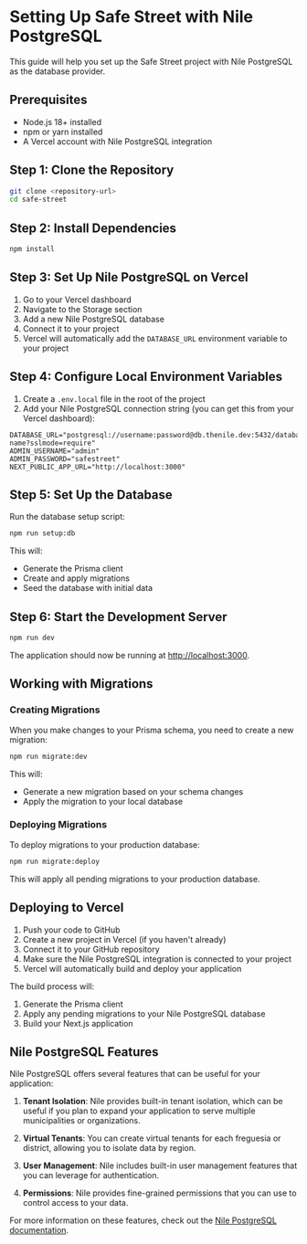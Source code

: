 # Setting Up Safe Street with Nile PostgreSQL

This guide will help you set up the Safe Street project with Nile PostgreSQL as the database provider.

## Prerequisites

- Node.js 18+ installed
- npm or yarn installed
- A Vercel account with Nile PostgreSQL integration

## Step 1: Clone the Repository

```bash
git clone <repository-url>
cd safe-street
```

## Step 2: Install Dependencies

```bash
npm install
```

## Step 3: Set Up Nile PostgreSQL on Vercel

1. Go to your Vercel dashboard
2. Navigate to the Storage section
3. Add a new Nile PostgreSQL database
4. Connect it to your project
5. Vercel will automatically add the `DATABASE_URL` environment variable to your project

## Step 4: Configure Local Environment Variables

1. Create a `.env.local` file in the root of the project
2. Add your Nile PostgreSQL connection string (you can get this from your Vercel dashboard):

```
DATABASE_URL="postgresql://username:password@db.thenile.dev:5432/database-name?sslmode=require"
ADMIN_USERNAME="admin"
ADMIN_PASSWORD="safestreet"
NEXT_PUBLIC_APP_URL="http://localhost:3000"
```

## Step 5: Set Up the Database

Run the database setup script:

```bash
npm run setup:db
```

This will:
- Generate the Prisma client
- Create and apply migrations
- Seed the database with initial data

## Step 6: Start the Development Server

```bash
npm run dev
```

The application should now be running at [http://localhost:3000](http://localhost:3000).

## Working with Migrations

### Creating Migrations

When you make changes to your Prisma schema, you need to create a new migration:

```bash
npm run migrate:dev
```

This will:
- Generate a new migration based on your schema changes
- Apply the migration to your local database

### Deploying Migrations

To deploy migrations to your production database:

```bash
npm run migrate:deploy
```

This will apply all pending migrations to your production database.

## Deploying to Vercel

1. Push your code to GitHub
2. Create a new project in Vercel (if you haven't already)
3. Connect it to your GitHub repository
4. Make sure the Nile PostgreSQL integration is connected to your project
5. Vercel will automatically build and deploy your application

The build process will:
1. Generate the Prisma client
2. Apply any pending migrations to your Nile PostgreSQL database
3. Build your Next.js application

## Nile PostgreSQL Features

Nile PostgreSQL offers several features that can be useful for your application:

1. **Tenant Isolation**: Nile provides built-in tenant isolation, which can be useful if you plan to expand your application to serve multiple municipalities or organizations.

2. **Virtual Tenants**: You can create virtual tenants for each freguesia or district, allowing you to isolate data by region.

3. **User Management**: Nile includes built-in user management features that you can leverage for authentication.

4. **Permissions**: Nile provides fine-grained permissions that you can use to control access to your data.

For more information on these features, check out the [Nile PostgreSQL documentation](https://www.thenile.dev/docs). 